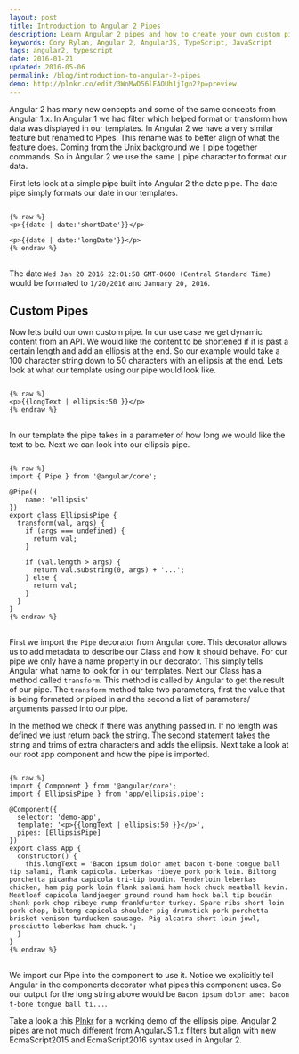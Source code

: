```yaml
---
layout: post
title: Introduction to Angular 2 Pipes
description: Learn Angular 2 pipes and how to create your own custom pipe.
keywords: Cory Rylan, Angular 2, AngularJS, TypeScript, JavaScript
tags: angular2, typescript
date: 2016-01-21
updated: 2016-05-06
permalink: /blog/introduction-to-angular-2-pipes
demo: http://plnkr.co/edit/3WnMwD56lEAOUh1jIgn2?p=preview
---
```


Angular 2 has many new concepts and some of the same concepts from Angular 1.x. In Angular 1 we had filter which helped format or transform 
how data was displayed in our templates. In Angular 2 we have a very similar feature but renamed to Pipes. This rename was to better align of what
the feature does. Coming from the Unix background we `|` pipe together commands. So in Angular 2 we use the same `|` pipe character to format our
data.

First lets look at a simple pipe built into Angular 2 the date pipe. The date pipe simply formats our date in our templates.

<pre class="language-markup">
<code>
{% raw %}
&lt;p&gt;{{date | date:'shortDate'}}&lt;/p&gt;

&lt;p&gt;{{date | date:'longDate'}}&lt;/p&gt;
{% endraw %}
</code>
</pre>

The date `Wed Jan 20 2016 22:01:58 GMT-0600 (Central Standard Time)` would be formated to `1/20/2016` and `January 20, 2016`.

## Custom Pipes

Now lets build our own custom pipe. In our use case we get dynamic content from an API. We would like the content to 
be shortened if it is past a certain length and add an ellipsis at the end. So our example would take a 100 character string 
down to 50 characters with an ellipsis at the end. Lets look at what our template using our pipe would look like.

<pre class="language-markup">
<code>
{% raw %}
&lt;p&gt;{{longText | ellipsis:50 }}&lt;/p&gt;
{% endraw %}
</code>
</pre>

In our template the pipe takes in a parameter of how long we would like the text to be. Next we can look into our ellipsis pipe.

<pre class="language-typescript">
<code>
{% raw %}
import { Pipe } from '@angular/core';

@Pipe({
    name: 'ellipsis'
})
export class EllipsisPipe {
  transform(val, args) {
    if (args === undefined) {
      return val;
    }

    if (val.length > args) {
      return val.substring(0, args) + '...';
    } else {
      return val;
    }
  }
}
{% endraw %}
</code>
</pre>

First we import the `Pipe` decorator from Angular core. This decorator allows us to add metadata to describe our Class and how it should behave. 
For our pipe we only have a name property in our decorator. This simply tells Angular what name to look for in our templates. Next our Class has a method called
`transform`. This method is called by Angular to get the result of our pipe. The `transform` method take two parameters, first the value that is being formated
or piped in and the second a list of parameters/ arguments passed into our pipe.

In the method we check if there was anything passed in. If no length was defined we just return back the string. The second statement takes the string and 
trims of extra characters and adds the ellipsis. Next take a look at our root app component and how the pipe is imported.

<pre class="language-typescript">
<code>
{% raw %}
import { Component } from '@angular/core';
import { EllipsisPipe } from 'app/ellipsis.pipe';

@Component({
  selector: 'demo-app',
  template: '&lt;p&gt;{{longText | ellipsis:50 }}&lt;/p&gt;',
  pipes: [EllipsisPipe]
})
export class App {
  constructor() { 
    this.longText = 'Bacon ipsum dolor amet bacon t-bone tongue ball tip salami, flank capicola. Leberkas ribeye pork pork loin. Biltong porchetta picanha capicola tri-tip boudin. Tenderloin leberkas chicken, ham pig pork loin flank salami ham hock chuck meatball kevin. Meatloaf capicola landjaeger ground round ham hock ball tip boudin shank pork chop ribeye rump frankfurter turkey. Spare ribs short loin pork chop, biltong capicola shoulder pig drumstick pork porchetta brisket venison turducken sausage. Pig alcatra short loin jowl, prosciutto leberkas ham chuck.';
  }
}
{% endraw %}
</code>
</pre>

We import our Pipe into the component to use it. Notice we explicitly tell Angular in the components decorator what pipes this component uses.
So our output for the long string above would be `Bacon ipsum dolor amet bacon t-bone tongue ball ti...`.

Take a look a this <a href="http://plnkr.co/edit/3WnMwD56lEAOUh1jIgn2?p=preview" target="_blank">Plnkr</a> for a working demo of the ellipsis pipe. Angular 2 pipes are not much different from AngularJS 1.x filters
but align with new EcmaScript2015 and EcmaScript2016 syntax used in Angular 2.
